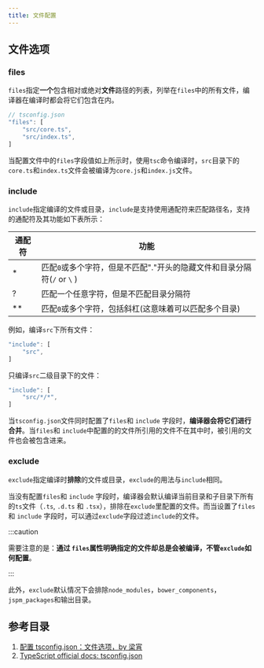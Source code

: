 ```yaml
---
title: 文件配置
---
```


## 文件选项

### files

`files`指定**一个**包含相对或绝对**文件**路径的列表，列举在`files`中的所有文件，编译器在编译时都会将它们包含在内。

```js
// tsconfig.json
"files": [
    "src/core.ts",
    "src/index.ts",
]
```

当配置文件中的`files`字段值如上所示时，使用`tsc`命令编译时，`src`目录下的`core.ts`和`index.ts`文件会被编译为`core.js`和`index.js`文件。

### include

`include`指定编译的文件或目录，`include`是支持使用通配符来匹配路径名，支持的通配符及其功能如下表所示：

| 通配符 | 功能 |
| --- | --- |
| \* | 匹配`0`或多个字符，但是不匹配"."开头的隐藏文件和目录分隔符(`/` or `\` ) |
| ? | 匹配一个任意字符，但是不匹配目录分隔符 |
| \*\* | 匹配`0`或多个字符，包括斜杠(这意味着可以匹配多个目录) |

例如，编译`src`下所有文件：

```js
"include": [
    "src",
]
```

只编译`src`二级目录下的文件：

```js
"include": [
    "src/*/*",
]
```

当`tsconfig.json`文件同时配置了`files`和 `include` 字段时，**编译器会将它们进行合并**。当`files`和 `include`中配置的的文件所引用的文件不在其中时，被引用的文件也会被包含进来。

### exclude

`exclude`指定编译时**排除**的文件或目录，`exclude`的用法与`include`相同。

当没有配置`files`和 `include` 字段时，编译器会默认编译当前目录和子目录下所有的`ts`文件（`.ts`, `.d.ts` 和 `.tsx`），排除在`exclude`里配置的文件。而当设置了`files`和 `include` 字段时，可以通过`exclude`字段过滤`include`的文件。

:::caution

需要注意的是：**通过 `files`属性明确指定的文件却总是会被编译，不管`exclude`如何配置**。

:::

此外，`exclude`默认情况下会排除`node_modules`，`bower_components`，`jspm_packages`和输出目录。

## 参考目录

1. [配置 tsconfig.json：文件选项，by 梁宵](https://time.geekbang.org/course/detail/211-116217)
2. [TypeScript official docs: tsconfig.json](https://www.typescriptlang.org/docs/handbook/tsconfig-json.html)
